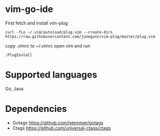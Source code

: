 # vim-go-ide

First fetch and install vim-plug
```
curl -fLo ~/.vim/autoload/plug.vim --create-dirs https://raw.githubusercontent.com/junegunn/vim-plug/master/plug.vim
```

copy .vimrc to ~/.vimrc
open vim and run

```
:PlugInstall
```

# Supported languages

Go, Java

# Dependencies

* Gotags https://github.com/jstemmer/gotags
* Ctags https://github.com/universal-ctags/ctags
